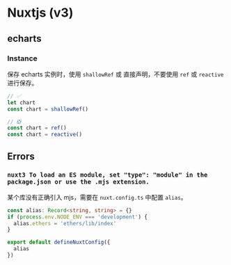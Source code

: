 # Nuxtjs (v3)

## echarts
### Instance
保存 echarts 实例时，使用 `shallowRef` 或 直接声明，不要使用 `ref` 或 `reactive` 进行保存。
```javascript
// ✅
let chart
const chart = shallowRef()

// ❎
const chart = ref()
const chart = reactive()
```

## Errors
### `nuxt3 To load an ES module, set "type": "module" in the package.json or use the .mjs extension.`
某个库没有正确引入 mjs，需要在 `nuxt.config.ts` 中配置 `alias`。
```typescript
const alias: Record<string, string> = {}
if (process.env.NODE_ENV === 'development') {
  alias.ethers = 'ethers/lib/index'
}

export default defineNuxtConfig({
  alias
})
```